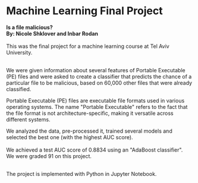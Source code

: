 # Machine Learning Final Project
**Is a file malicious?**<br>
**By: Nicole Shklover and Inbar Rodan**<br><br>
This was the final project for a machine learning course at Tel Aviv University.<br><br>

We were given information about several features of Portable Executable (PE) files and were asked to create a classifier that predicts the chance of a particular file to be malicious, based on 60,000 other files that were already classified.<br>

Portable Executable (PE) files are executable file formats used in various operating systems. The name "Portable Executable" refers to the fact that the file format is not architecture-specific, making it versatile across different systems.

We analyzed the data, pre-processed it, trained several models and selected the best one (with the highest AUC score). <br><br>
We achieved a test AUC score of 0.8834 using an "AdaBoost classifier".<br>
We were graded 91 on this project.<br><br>

The project is implemented with Python in Jupyter Notebook.<br><br>
